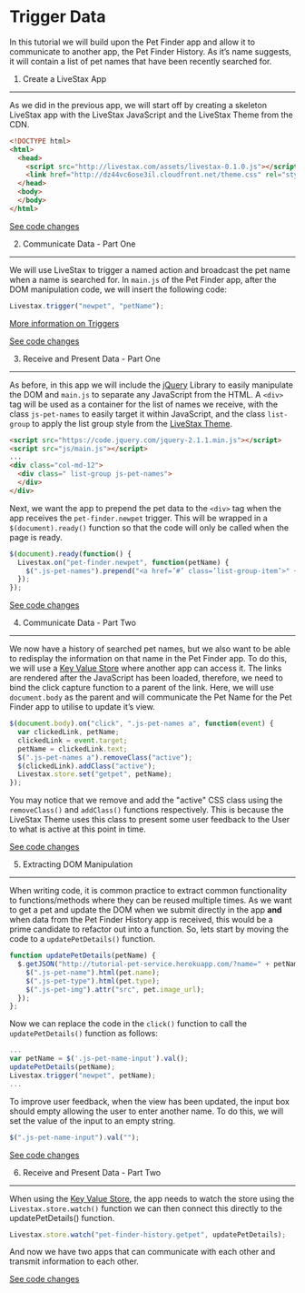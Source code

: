Trigger Data
===

In this tutorial we will build upon the Pet Finder app and allow it to communicate
to another app, the Pet Finder History. As it’s name suggests, it will contain a
list of pet names that have been recently searched for.

1. Create a LiveStax App
---

As we did in the previous app, we will start off by creating a skeleton LiveStax
app with the LiveStax JavaScript and the LiveStax Theme from the CDN.

```html
<!DOCTYPE html>
<html>
  <head>
    <script src="http://livestax.com/assets/livestax-0.1.0.js"></script>
    <link href="http://dz44vc6ose3il.cloudfront.net/theme.css" rel="stylesheet" type="text/css" media="all">
  </head>
  <body>
  </body>
</html>
```

[See code changes](https://github.com/livestax/tutorial-pet-finder-history/commit/372e570736044976fc041389e5e3c8df4c01e2f5)

2. Communicate Data - Part One
---

We will use LiveStax to trigger a named action and broadcast the pet name when
a name is searched for. In `main.js` of the Pet Finder app, after the DOM
manipulation code, we will insert the following code:

```javascript
Livestax.trigger("newpet", "petName");
```

[More information on Triggers](https://github.com/livestax/docs#trigger)

[See code changes](https://github.com/livestax/tutorial-pet-finder/commit/136046591087b3312cded431e46fe6e3289a7cfe)

3. Receive and Present Data - Part One
---

As before, in this app we will include the [jQuery](http://www.jquery.com) Library to easily manipulate
the DOM and `main.js` to separate any JavaScript from the HTML. A `<div>` tag
will be used as a container for the list of names we receive, with the
class `js-pet-names` to easily target it within JavaScript, and the class
`list-group` to apply the list group style from the
[LiveStax Theme](http://livestax.github.io/theme).

```html
<script src="https://code.jquery.com/jquery-2.1.1.min.js"></script>
<script src="js/main.js"></script>
...
<div class="col-md-12">
  <div class=" list-group js-pet-names">
  </div>
</div>
```

Next, we want the app to prepend the pet data to the `<div>` tag when the app
receives the `pet-finder.newpet` trigger. This will be wrapped in a
`$(document).ready()` function so that the code will only be called when the
page is ready.

```javascript
$(document).ready(function() {
  Livestax.on("pet-finder.newpet", function(petName) {
    $(".js-pet-names").prepend("<a href=’#’ class=’list-group-item’>" + petName + "</a>");
  });
});
```

[See code changes](https://github.com/livestax/tutorial-pet-finder-history/commit/4c1b19d305ac92027d4a48c5fd1379f87162adef)

4. Communicate Data - Part Two
---

We now have a history of searched pet names, but we also want to be able to
redisplay the information on that name in the Pet Finder app. To do this, we
will use a [Key Value Store](https://github.com/livestax/docs#key-value-store)
where another app can access it. The links are rendered after the JavaScript has
been loaded, therefore, we need to bind the click capture function to a parent
of the link. Here, we will use `document.body` as the parent and will communicate
the Pet Name for the Pet Finder app to utilise to update it’s view.

```javascript
$(document.body).on("click", ".js-pet-names a", function(event) {
  var clickedLink, petName;
  clickedLink = event.target;
  petName = clickedLink.text;
  $(".js-pet-names a").removeClass("active");
  $(clickedLink).addClass("active");
  Livestax.store.set("getpet", petName);
});
```

You may notice that we remove and add the "active" CSS class using the `removeClass()` and
`addClass()` functions respectively. This is because the LiveStax Theme uses this class to
present some user feedback to the User to what is active at this point in time.

[See code changes](https://github.com/livestax/tutorial-pet-finder-history/commit/df7816cdaf89d4a4c737d00ea2074bf1403d1b2e)

5. Extracting DOM Manipulation
---

When writing code, it is common practice to extract common functionality to
functions/methods where they can be reused multiple times. As we want to get a pet and
update the DOM when we submit directly in the app **and** when data from the Pet Finder
History app is received, this would be a prime candidate to refactor out into a function.
So, lets start by moving the code to a `updatePetDetails()` function.

```javascript
function updatePetDetails(petName) {
  $.getJSON("http://tutorial-pet-service.herokuapp.com/?name=" + petName, function(pet) {
    $(".js-pet-name").html(pet.name);
    $(".js-pet-type").html(pet.type);
    $(".js-pet-img").attr("src", pet.image_url);
  });
};
```

Now we can replace the code in the `click()` function to call the `updatePetDetails()` function as follows:

```javascript
...
var petName = $('.js-pet-name-input').val();
updatePetDetails(petName);
Livestax.trigger("newpet", petName);
...
```
To improve user feedback, when the view has been updated, the input box should empty allowing the user
to enter another name. To do this, we will set the value of the input to an empty string.

```javascript
$(".js-pet-name-input").val("");
```

[See code changes](https://github.com/livestax/tutorial-pet-finder/commit/7ff06d952bf3501cf191f99d2ea31ee4297b8840)

6. Receive and Present Data - Part Two
---

When using the [Key Value Store](https://github.com/livestax/docs#key-value-store), the app needs to
watch the store using the `Livestax.store.watch()` function we can then connect this directly to the
updatePetDetails() function.

```javascript
Livestax.store.watch("pet-finder-history.getpet", updatePetDetails);
```

And now we have two apps that can communicate with each other and transmit information to each other.

[See code changes](https://github.com/livestax/tutorial-pet-finder/commit/1de72ba53291d6cb78b1cb1f171d5638fc6a4cc6)